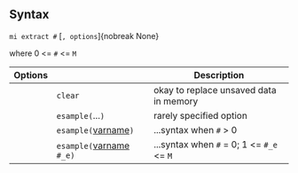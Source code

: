 ## Syntax

`mi extract #` \[`, options`\]{nobreak None}

where 0 &lt;= `#` &lt;= `M`

| Options |                                                                                                | Description                                     |
|---------|------------------------------------------------------------------------------------------------|-------------------------------------------------|
|         | `clear`                                                                                        | okay to replace unsaved data in memory          |
|         | `esample(`...`)`                                                                               | rarely specified option                         |
|         | `esample(`[varname](http://www.stata.com/help.cgi?varname)`)`       | ...syntax when `#` &gt; 0                       |
|         | `esample(`[varname](http://www.stata.com/help.cgi?varname) `#_e)` | ...syntax when `#` = 0; 1 &lt;= `#_e` &lt;= `M` |
